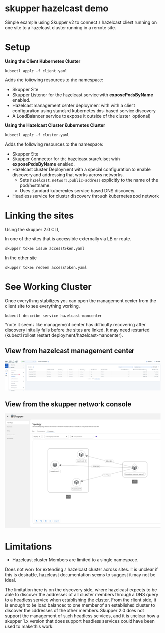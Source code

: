 # skupper hazelcast demo

Simple example using Skupper v2 to connect a hazelcast client running on one
site to a hazelcast cluster running in a remote site.

# Setup

**Using the Client Kubernetes Cluster**
```
kubectl apply -f client.yaml
```

Adds the following resources to the namespace:
* Skupper Site
* Skupper Listener for the hazelcast service with **exposePodsByName** enabled.
* Hazelcast management center deployment with with a client configuration using
  standard kubernetes dns-based service discovery
* A LoadBalancer service to expose it outside of the cluster (optional)

**Using the Hazelcast Cluster Kubernetes Cluster**
```
kubectl apply -f cluster.yaml
```

Adds the following resources to the namespace:
* Skupper Site
* Skupper Connector for the hazelcast statefulset with **exposePodsByName** enabled.
* Hazelcast cluster Deployment with a special configuration to enable
  discovery and addressing that works across networks.
  * Sets `hazelcast.network.public-address` explicitly to the name of the pod/hostname.
  * Uses standard kuberentes service based DNS discovery.
* Headless service for cluster discovery through kubernetes pod network

# Linking the sites

Using the skupper 2.0 CLI,

In one of the sites that is accessible externally via LB or route.
```
skupper token issue accesstoken.yaml
```

In the other site
```
skupper token redeem accesstoken.yaml
```

# See Working Cluster

Once everything stabilizes you can open the management center  from the client site to see everything working.
```
kubectl describe service hazelcast-mancenter
```

*note it seems like management center has difficulty recovering after discovery
initially fails before the sites are linked. It may need restarted (kubectl
rollout restart deployment/hazelcast-mancenter).

## View from hazelcast management center
![hazelcast cluster members from external site](./resources/HazelcastManagementCenterView.png)
## View from the skupper network console
![skupper network topology with hazelcast](./resources/SkupperConsoleHazelcast.png)

# Limitations

* Hazelcast cluster Members are limited to a single namespace.

Does not work for extending a hazelcast cluster across sites. It is unclear if
this is desirable, hazelcast documentation seems to suggest it may not be
ideal.

The limitation here is on the discovery side, where hazelcast expects to be
able to discover the addresses of all cluster members through a DNS query to a
headless service when establishing the cluster. From the client side, it is
enough to be load balanced to one member of an established cluster to discover
the addresses of the other members. Skupper 2.0 does not support the management
of such headless services, and it is unclear how a skupper 1.x version that
does support headless services could have been used to make this work.
